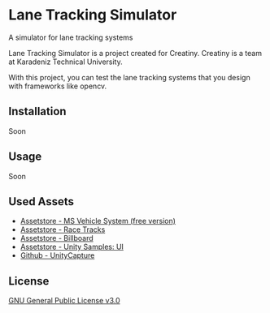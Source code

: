 # Lane Tracking Simulator
A simulator for lane tracking systems

Lane Tracking Simulator is a project created for Creatiny.
Creatiny is a team at Karadeniz Technical University.

With this project, you can test the lane tracking systems that you design with frameworks like opencv. 

## Installation
Soon
## Usage
Soon
## Used Assets
* [Assetstore - MS Vehicle System (free version)](https://assetstore.unity.com/packages/tools/physics/ms-vehicle-system-free-version-90214)
* [Assetstore - Race Tracks](https://assetstore.unity.com/packages/3d/environments/roadways/race-tracks-140501)
* [Assetstore - Billboard](https://assetstore.unity.com/packages/3d/environments/urban/billboard-9700)
* [Assetstore - Unity Samples: UI](https://assetstore.unity.com/packages/essentials/unity-samples-ui-25468)
* [Github - UnityCapture](https://github.com/schellingb/UnityCapture)

## License
[GNU General Public License v3.0](https://github.com/ohanedan/Lane-Tracking-Simulator/blob/master/LICENSE)